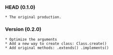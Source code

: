 ### HEAD (0.1.0)
	* The original production.
### Version (0.2.0)
	* Optimize the arguments
	* Add a new way to create class: Class.create()
	* Add original methods: .extends() .implements()
